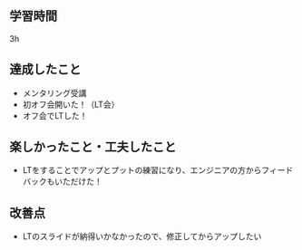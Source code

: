 ## 学習時間
3h
## 達成したこと
- メンタリング受講
- 初オフ会開いた！（LT会）
- オフ会でLTした！
## 楽しかったこと・工夫したこと
- LTをすることでアップとプットの練習になり、エンジニアの方からフィードバックもいただけた！

## 改善点
- LTのスライドが納得いかなかったので、修正してからアップしたい